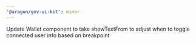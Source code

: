 ```yaml
---
'@aragon/gov-ui-kit': minor
---
```


Update Wallet component to take showTextFrom to adjust when to toggle connected user info based on breakpoint
